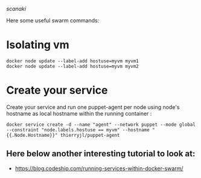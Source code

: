 *scanaki*

Here some useful swarm commands:

# Isolating vm
    docker node update --label-add hostuse=myvm myvm1
    docker node update --label-add hostuse=myvm myvm2

# Create your service
Create your service and run one puppet-agent per node using node's hostname as local hostname within the running container : 

    docker service create -d --name "agent" --network puppet --mode global --constraint "node.labels.hostuse == myvm" --hostname "{{.Node.Hostname}}" thierryjl/puppet-agent

## Here below another interesting tutorial to look at: 
 * https://blog.codeship.com/running-services-within-docker-swarm/
